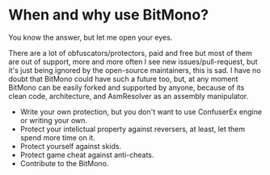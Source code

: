 # When and why use BitMono?

You know the answer, but let me open your eyes.

There are a lot of obfuscators/protectors, paid and free but most of them are out of support, more and more often I see new issues/pull-request, but it's just being ignored by the open-source maintainers, this is sad. I have no doubt that BitMono could have such a future too, but, at any moment BitMono can be easily forked and supported by anyone, because of its clean code, architecture, and AsmResolver as an assembly manipulator.

- Write your own protection, but you don't want to use ConfuserEx engine or writing your own.
- Protect your intelictual property against reversers, at least, let them spend more time on it.
- Protect yourself against skids.
- Protect game cheat against anti-cheats.
- Contribute to the BitMono.
